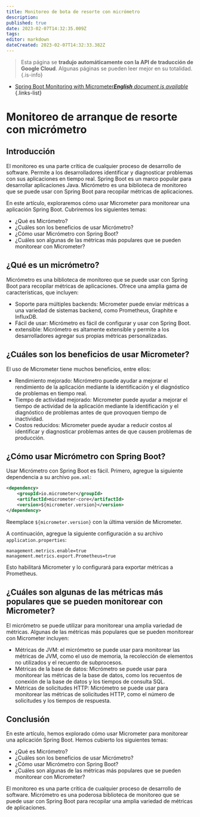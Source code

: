```yaml
---
title: Monitoreo de bota de resorte con micrómetro
description: 
published: true
date: 2023-02-07T14:32:35.009Z
tags: 
editor: markdown
dateCreated: 2023-02-07T14:32:33.382Z
---
```


> Esta página se **tradujo automáticamente con la API de traducción de Google Cloud**.
Algunas páginas se pueden leer mejor en su totalidad.{.is-info}



- [Spring Boot Monitoring with Micrometer***English** document is available*](/en/Knowledge-base/Spring-Boot/spring-boot-monitoring-with-micrometer)
{.links-list}


# Monitoreo de arranque de resorte con micrómetro

## Introducción

El monitoreo es una parte crítica de cualquier proceso de desarrollo de software. Permite a los desarrolladores identificar y diagnosticar problemas con sus aplicaciones en tiempo real. Spring Boot es un marco popular para desarrollar aplicaciones Java. Micrómetro es una biblioteca de monitoreo que se puede usar con Spring Boot para recopilar métricas de aplicaciones.

En este artículo, exploraremos cómo usar Micrometer para monitorear una aplicación Spring Boot. Cubriremos los siguientes temas:

* ¿Qué es Micrómetro?
* ¿Cuáles son los beneficios de usar Micrómetro?
* ¿Cómo usar Micrómetro con Spring Boot?
* ¿Cuáles son algunas de las métricas más populares que se pueden monitorear con Micrometer?

## ¿Qué es un micrómetro?

Micrómetro es una biblioteca de monitoreo que se puede usar con Spring Boot para recopilar métricas de aplicaciones. Ofrece una amplia gama de características, que incluyen:

* Soporte para múltiples backends: Micrometer puede enviar métricas a una variedad de sistemas backend, como Prometheus, Graphite e InfluxDB.
* Fácil de usar: Micrómetro es fácil de configurar y usar con Spring Boot.
* extensible: Micrómetro es altamente extensible y permite a los desarrolladores agregar sus propias métricas personalizadas.

## ¿Cuáles son los beneficios de usar Micrometer?

El uso de Micrometer tiene muchos beneficios, entre ellos:

* Rendimiento mejorado: Micrómetro puede ayudar a mejorar el rendimiento de la aplicación mediante la identificación y el diagnóstico de problemas en tiempo real.
* Tiempo de actividad mejorado: Micrometer puede ayudar a mejorar el tiempo de actividad de la aplicación mediante la identificación y el diagnóstico de problemas antes de que provoquen tiempo de inactividad.
* Costos reducidos: Micrometer puede ayudar a reducir costos al identificar y diagnosticar problemas antes de que causen problemas de producción.

## ¿Cómo usar Micrómetro con Spring Boot?

Usar Micrómetro con Spring Boot es fácil. Primero, agregue la siguiente dependencia a su archivo `pom.xml`:

```xml
<dependency>
    <groupId>io.micrometer</groupId>
    <artifactId>micrometer-core</artifactId>
    <version>${micrometer.version}</version>
</dependency>
```

Reemplace `${micrometer.version}` con la última versión de Micrometer.

A continuación, agregue la siguiente configuración a su archivo `application.properties`:

```properties
management.metrics.enable=true
management.metrics.export.Prometheus=true
```

Esto habilitará Micrometer y lo configurará para exportar métricas a Prometheus.

## ¿Cuáles son algunas de las métricas más populares que se pueden monitorear con Micrometer?

El micrómetro se puede utilizar para monitorear una amplia variedad de métricas. Algunas de las métricas más populares que se pueden monitorear con Micrometer incluyen:

* Métricas de JVM: el micrómetro se puede usar para monitorear las métricas de JVM, como el uso de memoria, la recolección de elementos no utilizados y el recuento de subprocesos.
* Métricas de la base de datos: Micrómetro se puede usar para monitorear las métricas de la base de datos, como los recuentos de conexión de la base de datos y los tiempos de consulta SQL.
* Métricas de solicitudes HTTP: Micrómetro se puede usar para monitorear las métricas de solicitudes HTTP, como el número de solicitudes y los tiempos de respuesta.

## Conclusión

En este artículo, hemos explorado cómo usar Micrometer para monitorear una aplicación Spring Boot. Hemos cubierto los siguientes temas:

* ¿Qué es Micrómetro?
* ¿Cuáles son los beneficios de usar Micrómetro?
* ¿Cómo usar Micrómetro con Spring Boot?
* ¿Cuáles son algunas de las métricas más populares que se pueden monitorear con Micrometer?

El monitoreo es una parte crítica de cualquier proceso de desarrollo de software. Micrómetro es una poderosa biblioteca de monitoreo que se puede usar con Spring Boot para recopilar una amplia variedad de métricas de aplicaciones.